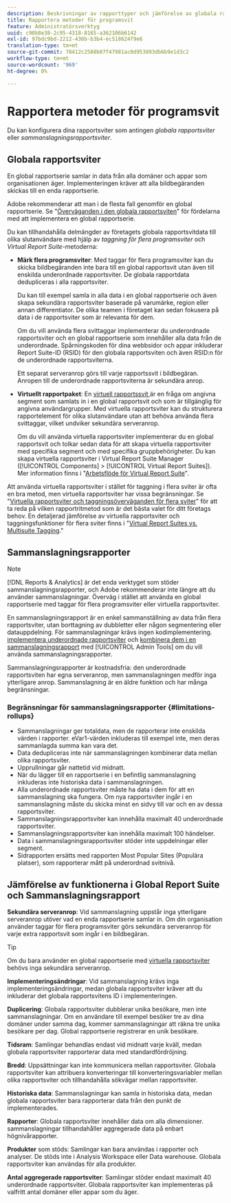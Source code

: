 ```yaml
---
description: Beskrivningar av rapporttyper och jämförelse av globala rapportsviter och sammanfattningsrapportsviter.
title: Rapportera metoder för programsvit
feature: Administratörsverktyg
uuid: c90b8e38-2c95-4318-8165-a362106b6142
exl-id: 97bdc9bd-2212-436b-b3b4-ec518624f9e6
translation-type: tm+mt
source-git-commit: 78412c2588b07f47981ac0d953893db6b9e1d3c2
workflow-type: tm+mt
source-wordcount: '969'
ht-degree: 0%

---
```


# Rapportera metoder för programsvit

<!-- change filename since page name changed? -->

Du kan konfigurera dina rapportsviter som antingen *globala rapportsviter* eller *sammanslagningsrapportsviter*.

## Globala rapportsviter

En global rapportserie samlar in data från alla domäner och appar som organisationen äger. Implementeringen kräver att alla bildbegäranden skickas till en enda rapportserie.

Adobe rekommenderar att man i de flesta fall genomför en global rapportserie. Se &quot;[Överväganden i den globala rapportsviten](https://experienceleague.adobe.com/docs/analytics/implementation/prepare/global-rs.html)&quot; för fördelarna med att implementera en global rapportserie.

Du kan tillhandahålla delmängder av företagets globala rapportsvitdata till olika slutanvändare med hjälp av *taggning för flera programsviter* och *Virtual Report Suite*-metoderna:

* **Märk flera programsviter**: Med taggar för flera programsviter kan du skicka bildbegäranden inte bara till en global rapportsvit utan även till enskilda underordnade rapportsviter. De globala rapportdata dedupliceras i alla rapportsviter.

   Du kan till exempel samla in alla data i en global rapportserie och även skapa sekundära rapportsviter baserade på varumärke, region eller annan differentiator. De olika teamen i företaget kan sedan fokusera på data i de rapportsviter som är relevanta för dem.

   Om du vill använda flera svittaggar implementerar du underordnade rapportsviter och en global rapportserie som innehåller alla data från de underordnade. Spårningskoden för dina webbsidor och appar inkluderar Report Suite-ID (RSID) för den globala rapportsviten och även RSID:n för de underordnade rapportsviterna.<!-- Wording/be more specific? And include any links? -->

   Ett separat serveranrop görs till varje rapportssvit i bildbegäran. Anropen till de underordnade rapportsviterna är sekundära anrop.

* **Virtuellt rapportpaket**: En  [virtuell rapportssvit ](/help/components/vrs/vrs-about.md) är en fråga om angivna segment som samlats in i en global rapportsvit och som är tillgänglig för angivna användargrupper. Med virtuella rapportsviter kan du strukturera rapportelement för olika slutanvändare utan att behöva använda flera svittaggar, vilket undviker sekundära serveranrop.

   Om du vill använda virtuella rapportsviter implementerar du en global rapportsvit och tolkar sedan data för att skapa virtuella rapportsviter med specifika segment och med specifika gruppbehörigheter. Du kan skapa virtuella rapportsviter i Virtual Report Suite Manager ([!UICONTROL Components] > [!UICONTROL Virtual Report Suites]). Mer information finns i &quot;[Arbetsflöde för Virtual Report Suite](/help/components/vrs/c-workflow-vrs/vrs-workflow.md)&quot;.

Att använda virtuella rapportsviter i stället för taggning i flera sviter är ofta en bra metod, men virtuella rapportsviter har vissa begränsningar. Se &quot;[Virtuella rapportsviter och taggningsöverväganden för flera sviter](/help/components/vrs/vrs-considerations.md)&quot; för att ta reda på vilken rapportritmetod som är det bästa valet för ditt företags behov. En detaljerad jämförelse av virtuella rapportsviter och taggningsfunktioner för flera sviter finns i &quot;[Virtual Report Suites vs. Multisuite Tagging](/help/components/vrs/vrs-about.md#section_317E4D21CCD74BC38166D2F57D214F78).&quot;

## Sammanslagningsrapporter

>[!NOTE]
>
>[!DNL Reports & Analytics] är det enda verktyget som stöder sammanslagningsrapporter, och Adobe rekommenderar inte längre att du använder sammanslagningar. Överväg i stället att använda en global rapportserie med taggar för flera programsviter eller virtuella rapportsviter.

En sammanslagningsrapport är en enkel sammanställning av data från flera rapportsviter, utan borttagning av dubbletter eller någon segmentering eller datauppdelning. För sammanslagningar krävs ingen kodimplementering. [implementera underordnade rapportsviter](/help/admin/c-manage-report-suites/c-new-report-suite/t-create-a-report-suite.md) och [kombinera dem i en sammanslagningsrapport](/help/admin/c-manage-report-suites/t-rollups.md) med [!UICONTROL Admin Tools] om du vill använda sammanslagningsrapporter.

Sammanslagningsrapporter är kostnadsfria: den underordnade rapportsviten har egna serveranrop, men sammanslagningen medför inga ytterligare anrop. Sammanslagning är en äldre funktion och har många begränsningar.

### Begränsningar för sammanslagningsrapporter {#limitations-rollups}

* Sammanslagningar ger totaldata, men de rapporterar inte enskilda värden i rapporter. eVar1-värden inkluderas till exempel inte, men deras sammanlagda summa kan vara det.
* Data dedupliceras inte när sammanslagningen kombinerar data mellan olika rapportsviter.
* Upprullningar går nattetid vid midnatt.
* När du lägger till en rapportserie i en befintlig sammanslagning inkluderas inte historiska data i sammanslagningen.
* Alla underordnade rapportsviter måste ha data i dem för att en sammanslagning ska fungera. Om nya rapportsviter ingår i en sammanslagning måste du skicka minst en sidvy till var och en av dessa rapportsviter.
* Sammanslagningsrapportsviter kan innehålla maximalt 40 underordnade rapportsviter.
* Sammanslagningsrapportsviter kan innehålla maximalt 100 händelser.
* Data i sammanslagningsrapportsviter stöder inte uppdelningar eller segment.
* Sidrapporten ersätts med rapporten Most Popular Sites (Populära platser), som rapporterar mått på underordnad svitnivå.

## Jämförelse av funktionerna i Global Report Suite och Sammanslagningsrapport

**Sekundära serveranrop**: Vid sammanslagning uppstår inga ytterligare serveranrop utöver vad en enda rapportserie samlar in. Om din organisation använder taggar för flera programsviter görs sekundära serveranrop för varje extra rapportsvit som ingår i en bildbegäran.

>[!TIP]
>
>Om du bara använder en global rapportserie med [virtuella rapportsviter](/help/components/vrs/vrs-considerations.md) behövs inga sekundära serveranrop.

**Implementeringsändringar**: Vid sammanslagning krävs inga implementeringsändringar, medan globala rapportsviter kräver att du inkluderar det globala rapportsvitens ID i implementeringen.

**Duplicering**: Globala rapportsviter dubblerar unika besökare, men inte sammanslagningar. Om en användare till exempel besöker tre av dina domäner under samma dag, kommer sammanslagningar att räkna tre unika besökare per dag. Global rapportserie registrerar en unik besökare.

**Tidsram**: Samlingar behandlas endast vid midnatt varje kväll, medan globala rapportsviter rapporterar data med standardfördröjning.

**Bredd**: Uppsättningar kan inte kommunicera mellan rapportsviter. Globala rapportsviter kan attribuera konverteringar till konverteringsvariabler mellan olika rapportsviter och tillhandahålla sökvägar mellan rapportsviter.

**Historiska data**: Sammanslagningar kan samla in historiska data, medan globala rapportsviter bara rapporterar data från den punkt de implementerades.

**Rapporter**: Globala rapportsviter innehåller data om alla dimensioner. sammanslagningar tillhandahåller aggregerade data på enbart högnivårapporter.

**Produkter** som stöds: Samlingar kan bara användas i rapporter och analyser. De stöds inte i Analysis Workspace eller Data warehouse. Globala rapportsviter kan användas för alla produkter.

**Antal aggregerade rapportsviter**: Samlingar stöder endast maximalt 40 underordnade rapportsviter. Globala rapportsviter kan implementeras på valfritt antal domäner eller appar som du äger.
